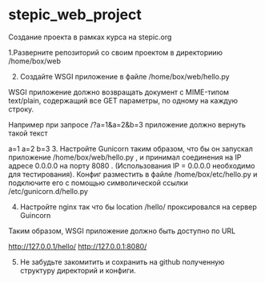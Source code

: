 # stepic_web_project
Создание проекта в рамках курса на stepic.org

1.Разверните репозиторий со своим проектом в директориию /home/box/web

2. Создайте WSGI приложение в файле /home/box/web/hello.py

WSGI приложение должно возвращать документ с MIME-типом text/plain, содержащий все GET параметры, по одному на каждую строку.

Например при запросе  /?a=1&a=2&b=3 приложение должно вернуть такой текст

a=1
a=2
b=3
3. Настройте Gunicorn таким образом, что бы он запускал приложение  /home/box/web/hello.py , и принимал соединения на IP адресе 0.0.0.0 на порту 8080 .  (Использования IP = 0.0.0.0 необходимо для тестирования). Конфиг разместить в файле /home/box/etc/hello.py и подключите его с помощью символической ссылки /etc/gunicorn.d/hello.py

4. Настройте nginx так что бы location /hello/ проксировался на cервер Guincorn

Таким образом, WSGI приложение должно быть доступно по URL

http://127.0.0.1/hello/
http://127.0.0.1:8080/

5. Не забудьте закомитить и сохранить на github полученную структуру директорий и конфиги.